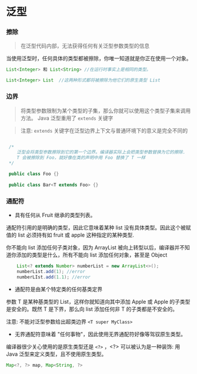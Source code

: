 # 泛型

### 擦除

> 在泛型代码内部，无法获得任何有关泛型参数类型的信息

当使用泛型时，任何具体的类型都被擦除，你唯一知道就是你正在使用一个对象。

```java
List<Integer> 和 List<String> //在运行时事实上是相同的类型。

List<Integer> List  //这两种形式都将被擦除为他它们的原生类型 List

```

### 边界
> 将类型参数限制为某个类型的子集，那么你就可以使用这个类型子集来调用方法。 Java 泛型重用了 `extends` 关键字

> 注意: `extends` 关键字在泛型边界上下文与普通环境下的意义是完全不同的

```java

 /*
    泛型会将类型参数擦除到它的第一个边界。编译器实际上会把类型参数替换为它的擦除.
    T 会被擦除到 Foo，就好像在类的声明中用 Foo 替换了 T 一样
 */

 public class Foo {}
    
 public class Bar<T extends Foo> {}
``` 

### 通配符

* <? extends T> 具有任何从 Fruit 继承的类型列表。
通配符引用的是明确的类型，因此它意味着某种 list 没有具体类型。因此这个被赋值的 list 必须持有如 fruit 或 apple 这种指定的某种类型.

你不能向 list 添加任何子类对象，因为 ArrayList 被向上转型以后，编译器并不知道你添加的类型是什么，所有不能向 list 添加任何对象，甚至是 Object
```java
    List<? extends Number> numberList = new ArrayList<>();
    numberList.add(1); //error
    numberLIst.add(1.1); //error
```

* <? super T> 通配符是由某个特定类的任何基类定界
参数 T 是某种基类型的 List，这样你就知道向其中添加 Apple 或 Apple 的子类型是安全的。既然 T 是下界，那么向 list 添加任何非 T 的子类都是不安全的。

注意: 不能对泛型参数给出超类边界 `<T super MyClass>`

* <?> 无界通配符意味着 "任何事物"，因此使用无界通配符好像等驾驭原生类型。

编译器很少关心使用的是原生类型还是 `<?>` ，<?> 可以被认为是一种装饰: 用 Java 泛型来定义类型，且不使用原生类型。
```java
Map<?, ?> map, Map<String, ?>
```
